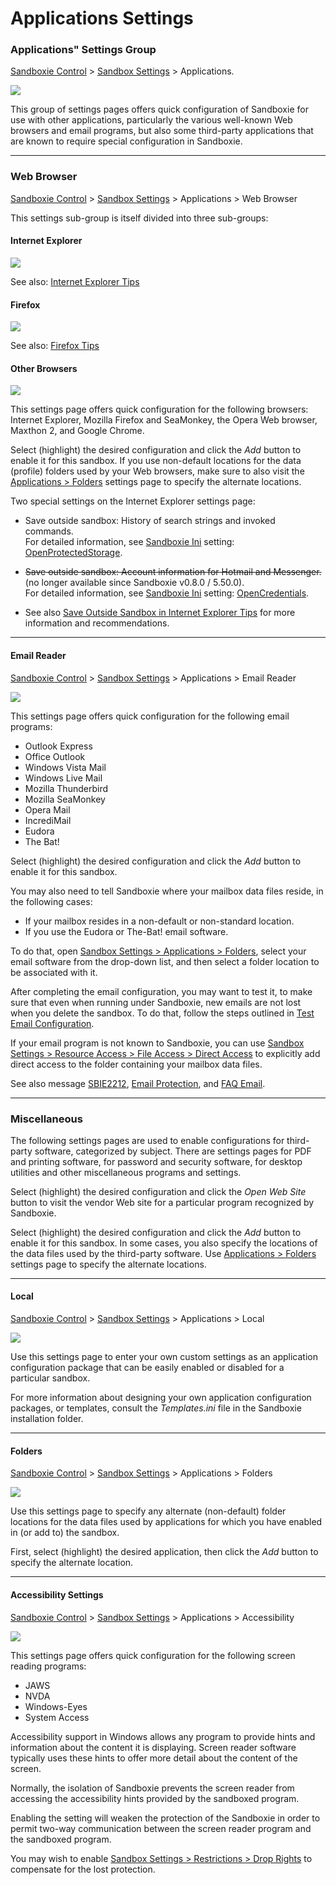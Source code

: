 # Applications Settings

### Applications" Settings Group

[Sandboxie Control](SandboxieControl.md) > [Sandbox Settings](SandboxSettings.md) > Applications.

![](../Media/ApplicationsSettings.png)

This group of settings pages offers quick configuration of Sandboxie for use with other applications, particularly the various well-known Web browsers and email programs, but also some third-party applications that are known to require special configuration in Sandboxie.

* * *

### Web Browser

[Sandboxie Control](SandboxieControl.md) > [Sandbox Settings](SandboxSettings.md) > Applications > Web Browser

This settings sub-group is itself divided into three sub-groups:


#### Internet Explorer
![](../Media/WebBrowserSettings1.png)

See also:   [Internet Explorer Tips](InternetExplorerTips.md)

#### Firefox
![](../Media/WebBrowserSettings2.png)

See also:  [Firefox Tips](FirefoxTips.md)

#### Other Browsers
![](../Media/WebBrowserSettings3.png)


This settings page offers quick configuration for the following browsers: Internet Explorer, Mozilla Firefox and SeaMonkey, the Opera Web browser, Maxthon 2, and Google Chrome.

Select (highlight) the desired configuration and click the _Add_ button to enable it for this sandbox. If you use non-default locations for the data (profile) folders used by your Web browsers, make sure to also visit the [Applications > Folders](ApplicationsSettings.md#folders) settings page to specify the alternate locations.

Two special settings on the Internet Explorer settings page:

*   Save outside sandbox: History of search strings and invoked commands.<br>
For detailed information, see [Sandboxie Ini](SandboxieIni.md) setting: [OpenProtectedStorage](OpenProtectedStorage.md).

*   ~~Save outside sandbox: Account information for Hotmail and Messenger.~~ (no longer available since Sandboxie v0.8.0 / 5.50.0).<br>
For detailed information, see [Sandboxie Ini](SandboxieIni.md) setting: [OpenCredentials](OpenCredentials.md).
*   See also [Save Outside Sandbox in Internet Explorer Tips](InternetExplorerTips.md#save-outside-sandbox) for more information and recommendations.

* * *

#### Email Reader

[Sandboxie Control](SandboxieControl.md) > [Sandbox Settings](SandboxSettings.md) > Applications > Email Reader

![](../Media/EmailReaderSettings.png)

This settings page offers quick configuration for the following email programs:

*   Outlook Express
*   Office Outlook
*   Windows Vista Mail
*   Windows Live Mail
*   Mozilla Thunderbird
*   Mozilla SeaMonkey
*   Opera Mail
*   IncrediMail
*   Eudora
*   The Bat!

Select (highlight) the desired configuration and click the _Add_ button to enable it for this sandbox.

You may also need to tell Sandboxie where your mailbox data files reside, in the following cases:

*   If your mailbox resides in a non-default or non-standard location.
*   If you use the Eudora or The-Bat! email software.

To do that, open [Sandbox Settings > Applications > Folders](ApplicationsSettings.md#folders), select your email software from the drop-down list, and then select a folder location to be associated with it.

After completing the email configuration, you may want to test it, to make sure that even when running under Sandboxie, new emails are not lost when you delete the sandbox. To do that, follow the steps outlined in [Test Email Configuration](TestEmailConfiguration.md).

If your email program is not known to Sandboxie, you can use [Sandbox Settings > Resource Access > File Access > Direct Access](ResourceAccessSettings.md#file-access--direct-access) to explicitly add direct access to the folder containing your mailbox data files.

See also message [SBIE2212](SBIE2212.md), [Email Protection](EmailProtection.md), and [FAQ Email](FAQEmail.md).

* * *

### <a name="misc" id="misc"></a>Miscellaneous

The following settings pages are used to enable configurations for third-party software, categorized by subject. There are settings pages for PDF and printing software, for password and security software, for desktop utilities and other miscellaneous programs and settings.

Select (highlight) the desired configuration and click the _Open Web Site_ button to visit the vendor Web site for a particular program recognized by Sandboxie.

Select (highlight) the desired configuration and click the _Add_ button to enable it for this sandbox. In some cases, you also specify the locations of the data files used by the third-party software. Use [Applications > Folders](ApplicationsSettings.md#folders) settings page to specify the alternate locations.

* * *

#### Local

[Sandboxie Control](SandboxieControl.md) > [Sandbox Settings](SandboxSettings.md) > Applications > Local

![](../Media/LocalApplicationsSettings.png)

Use this settings page to enter your own custom settings as an application configuration package that can be easily enabled or disabled for a particular sandbox.

For more information about designing your own application configuration packages, or templates, consult the _Templates.ini_ file in the Sandboxie installation folder.

* * *

#### Folders

[Sandboxie Control](SandboxieControl.md) > [Sandbox Settings](SandboxSettings.md) > Applications > Folders

![](../Media/FolderApplicationsSettings.png)

Use this settings page to specify any alternate (non-default) folder locations for the data files used by applications for which you have enabled in (or add to) the sandbox.

First, select (highlight) the desired application, then click the _Add_ button to specify the alternate location.

* * *

#### Accessibility Settings

[Sandboxie Control](SandboxieControl.md) > [Sandbox Settings](SandboxSettings.md) > Applications > Accessibility

![](../Media/AccessibilitySettings.png)

This settings page offers quick configuration for the following screen reading programs:

*   JAWS
*   NVDA
*   Windows-Eyes
*   System Access

Accessibility support in Windows allows any program to provide hints and information about the content it is displaying. Screen reader software typically uses these hints to offer more detail about the content of the screen.

Normally, the isolation of Sandboxie prevents the screen reader from accessing the accessibility hints provided by the sandboxed program.

Enabling the setting will weaken the protection of the Sandboxie in order to permit two-way communication between the screen reader program and the sandboxed program.

You may wish to enable [Sandbox Settings > Restrictions > Drop Rights](RestrictionsSettings.md#drop-rights) to compensate for the lost protection.
